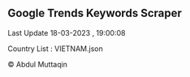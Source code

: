 

## Google Trends Keywords Scraper 
 
Last Update 18-03-2023 , 19:00:08

Country List :
VIETNAM.json



© Abdul Muttaqin 
